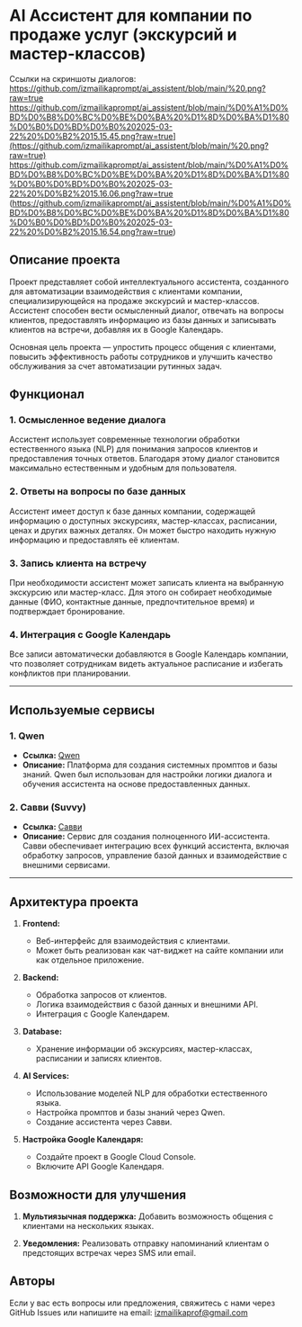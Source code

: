 # AI Ассистент для компании по продаже услуг (экскурсий и мастер-классов)

Ссылки на скриншоты диалогов:
https://github.com/izmailikaprompt/ai_assistent/blob/main/%20.png?raw=true
https://github.com/izmailikaprompt/ai_assistent/blob/main/%D0%A1%D0%BD%D0%B8%D0%BC%D0%BE%D0%BA%20%D1%8D%D0%BA%D1%80%D0%B0%D0%BD%D0%B0%202025-03-22%20%D0%B2%2015.15.45.png?raw=true](https://github.com/izmailikaprompt/ai_assistent/blob/main/%20.png?raw=true)
https://github.com/izmailikaprompt/ai_assistent/blob/main/%D0%A1%D0%BD%D0%B8%D0%BC%D0%BE%D0%BA%20%D1%8D%D0%BA%D1%80%D0%B0%D0%BD%D0%B0%202025-03-22%20%D0%B2%2015.16.06.png?raw=true
(https://github.com/izmailikaprompt/ai_assistent/blob/main/%D0%A1%D0%BD%D0%B8%D0%BC%D0%BE%D0%BA%20%D1%8D%D0%BA%D1%80%D0%B0%D0%BD%D0%B0%202025-03-22%20%D0%B2%2015.16.54.png?raw=true)

## Описание проекта

Проект представляет собой интеллектуального ассистента, созданного для автоматизации взаимодействия с клиентами компании, специализирующейся на продаже экскурсий и мастер-классов. Ассистент способен вести осмысленный диалог, отвечать на вопросы клиентов, предоставлять информацию из базы данных и записывать клиентов на встречи, добавляя их в Google Календарь.

Основная цель проекта — упростить процесс общения с клиентами, повысить эффективность работы сотрудников и улучшить качество обслуживания за счет автоматизации рутинных задач.

## Функционал

### 1. Осмысленное ведение диалога
Ассистент использует современные технологии обработки естественного языка (NLP) для понимания запросов клиентов и предоставления точных ответов. Благодаря этому диалог становится максимально естественным и удобным для пользователя.

### 2. Ответы на вопросы по базе данных
Ассистент имеет доступ к базе данных компании, содержащей информацию о доступных экскурсиях, мастер-классах, расписании, ценах и других важных деталях. Он может быстро находить нужную информацию и предоставлять её клиентам.

### 3. Запись клиента на встречу
При необходимости ассистент может записать клиента на выбранную экскурсию или мастер-класс. Для этого он собирает необходимые данные (ФИО, контактные данные, предпочтительное время) и подтверждает бронирование.

### 4. Интеграция с Google Календарь
Все записи автоматически добавляются в Google Календарь компании, что позволяет сотрудникам видеть актуальное расписание и избегать конфликтов при планировании.

---

## Используемые сервисы

### 1. Qwen
- **Ссылка:** [Qwen](https://chat.qwen.aliyun.com/)
- **Описание:** Платформа для создания системных промптов и базы знаний. Qwen был использован для настройки логики диалога и обучения ассистента на основе предоставленных данных.

### 2. Савви (Suvvy)
- **Ссылка:** [Савви](https://suvvy.ai/)
- **Описание:** Сервис для создания полноценного ИИ-ассистента. Савви обеспечивает интеграцию всех функций ассистента, включая обработку запросов, управление базой данных и взаимодействие с внешними сервисами.

---

## Архитектура проекта

1. **Frontend:**
   - Веб-интерфейс для взаимодействия с клиентами.
   - Может быть реализован как чат-виджет на сайте компании или как отдельное приложение.

2. **Backend:**
   - Обработка запросов от клиентов.
   - Логика взаимодействия с базой данных и внешними API.
   - Интеграция с Google Календарем.

3. **Database:**
   - Хранение информации об экскурсиях, мастер-классах, расписании и записях клиентов.

4. **AI Services:**
   - Использование моделей NLP для обработки естественного языка.
   - Настройка промптов и базы знаний через Qwen.
   - Создание ассистента через Савви.

5. **Настройка Google Календаря:**
   - Создайте проект в Google Cloud Console.
   - Включите API Google Календаря.

## Возможности для улучшения

1. **Мультиязычная поддержка:**
   Добавить возможность общения с клиентами на нескольких языках.

2. **Уведомления:**
   Реализовать отправку напоминаний клиентам о предстоящих встречах через SMS или email.

## Авторы
Если у вас есть вопросы или предложения, свяжитесь с нами через GitHub Issues или напишите на email: izmailikaprof@gmail.com

